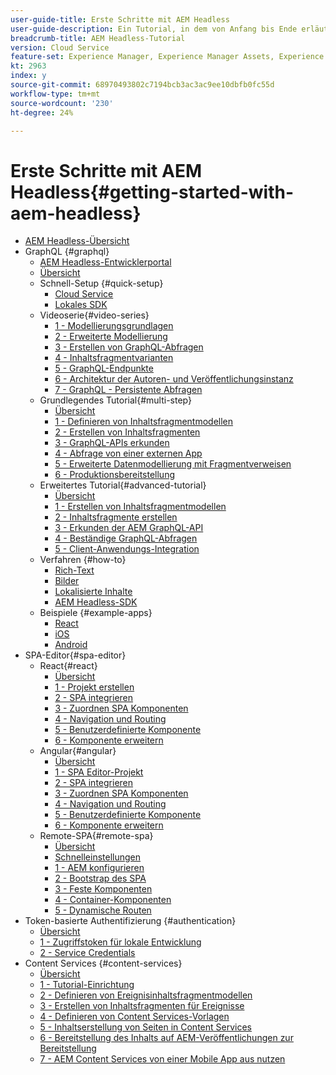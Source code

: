 ```yaml
---
user-guide-title: Erste Schritte mit AEM Headless
user-guide-description: Ein Tutorial, in dem von Anfang bis Ende erläutert wird, wie Inhalte mithilfe von AEM Headless aufgebaut und bereitgestellt werden können.
breadcrumb-title: AEM Headless-Tutorial
version: Cloud Service
feature-set: Experience Manager, Experience Manager Assets, Experience Manager Sites
kt: 2963
index: y
source-git-commit: 68970493802c7194bcb3ac3ac9ee10dbfb0fc55d
workflow-type: tm+mt
source-wordcount: '230'
ht-degree: 24%

---
```



# Erste Schritte mit AEM Headless{#getting-started-with-aem-headless}

+ [AEM Headless-Übersicht](./overview.md)
+ GraphQL {#graphql}
   + [AEM Headless-Entwicklerportal](https://experienceleague.adobe.com/landing/experience-manager/headless/developer.html)
   + [Übersicht](./graphql/overview.md)
   + Schnell-Setup {#quick-setup}
      + [Cloud Service](./graphql/quick-setup/cloud-service.md)
      + [Lokales SDK](./graphql/quick-setup/local-sdk.md)
   + Videoserie{#video-series}
      + [1 - Modellierungsgrundlagen](./graphql/video-series/modeling-basics.md)
      + [2 - Erweiterte Modellierung](./graphql/video-series/advanced-modeling.md)
      + [3 - Erstellen von GraphQL-Abfragen](./graphql/video-series/creating-graphql-queries.md)
      + [4 - Inhaltsfragmentvarianten](./graphql/video-series/content-fragment-variations.md)
      + [5 - GraphQL-Endpunkte](./graphql/video-series/graphql-endpoints.md)
      + [6 - Architektur der Autoren- und Veröffentlichungsinstanz](./graphql/video-series/author-publish-architecture.md)
      + [7 - GraphQL - Persistente Abfragen](./graphql/video-series/graphql-persisted-queries.md)
   + Grundlegendes Tutorial{#multi-step}
      + [Übersicht](./graphql/multi-step/overview.md)
      + [1 - Definieren von Inhaltsfragmentmodellen](./graphql/multi-step/content-fragment-models.md)
      + [2 - Erstellen von Inhaltsfragmenten](./graphql/multi-step/author-content-fragments.md)
      + [3 - GraphQL-APIs erkunden](./graphql/multi-step/explore-graphql-api.md)
      + [4 - Abfrage von einer externen App](./graphql/multi-step/graphql-and-external-app.md)
      + [5 - Erweiterte Datenmodellierung mit Fragmentverweisen](./graphql/multi-step/fragment-references.md)
      + [6 - Produktionsbereitstellung](./graphql/multi-step/production-deployment.md)
   + Erweitertes Tutorial{#advanced-tutorial}
      + [Übersicht](/help/headless-tutorial/graphql/advanced-graphql/overview.md)
      + [1 - Erstellen von Inhaltsfragmentmodellen](/help/headless-tutorial/graphql/advanced-graphql/create-content-fragment-models.md)
      + [2 - Inhaltsfragmente erstellen](/help/headless-tutorial/graphql/advanced-graphql/author-content-fragments.md)
      + [3 - Erkunden der AEM GraphQL-API](/help/headless-tutorial/graphql/advanced-graphql/explore-graphql-api.md)
      + [4 - Beständige GraphQL-Abfragen](/help/headless-tutorial/graphql/advanced-graphql/graphql-persisted-queries.md)
      + [5 - Client-Anwendungs-Integration](/help/headless-tutorial/graphql/advanced-graphql/client-application-integration.md)
   + Verfahren {#how-to}
      + [Rich-Text](./graphql/how-to/rich-text.md)
      + [Bilder](./graphql/how-to/images.md)
      + [Lokalisierte Inhalte](./graphql/how-to/localized-content.md)
      + [AEM Headless-SDK](./graphql/how-to/aem-headless-sdk.md)
   + Beispiele {#example-apps}
      + [React](./graphql/example-apps/react-app.md)
      + [iOS](./graphql/example-apps/ios-swiftui-app.md)
      + [Android](./graphql/example-apps/android-app.md)
+ SPA-Editor{#spa-editor}
   + React{#react}
      + [Übersicht](./spa-editor/react/overview.md)
      + [1 - Projekt erstellen](./spa-editor/react/create-project.md)
      + [2 - SPA integrieren](./spa-editor/react/integrate-spa.md)
      + [3 - Zuordnen SPA Komponenten](./spa-editor/react/map-components.md)
      + [4 - Navigation und Routing](./spa-editor/react/navigation-routing.md)
      + [5 - Benutzerdefinierte Komponente](./spa-editor/react/custom-component.md)
      + [6 - Komponente erweitern](./spa-editor/react/extend-component.md)
   + Angular{#angular}
      + [Übersicht](./spa-editor/angular/overview.md)
      + [1 - SPA Editor-Projekt](./spa-editor/angular/create-project.md)
      + [2 - SPA integrieren](./spa-editor/angular/integrate-spa.md)
      + [3 - Zuordnen SPA Komponenten](./spa-editor/angular/map-components.md)
      + [4 - Navigation und Routing](./spa-editor/angular/navigation-routing.md)
      + [5 - Benutzerdefinierte Komponente](./spa-editor/angular/custom-component.md)
      + [6 - Komponente erweitern](./spa-editor/angular/extend-component.md)
   + Remote-SPA{#remote-spa}
      + [Übersicht](./spa-editor/remote-spa/overview.md)
      + [Schnelleinstellungen](./spa-editor/remote-spa/quick-setup.md)
      + [1 - AEM konfigurieren](./spa-editor/remote-spa/aem-configure.md)
      + [2 - Bootstrap des SPA](./spa-editor/remote-spa/spa-bootstrap.md)
      + [3 - Feste Komponenten](./spa-editor/remote-spa/spa-fixed-component.md)
      + [4 - Container-Komponenten](./spa-editor/remote-spa/spa-container-component.md)
      + [5 - Dynamische Routen](./spa-editor/remote-spa/spa-dynamic-routes.md)
+ Token-basierte Authentifizierung {#authentication}
   + [Übersicht](./authentication/overview.md)
   + [1 - Zugriffstoken für lokale Entwicklung](./authentication/local-development-access-token.md)
   + [2 - Service Credentials](./authentication/service-credentials.md)
+ Content Services {#content-services}
   + [Übersicht](./content-services/overview.md)
   + [1 - Tutorial-Einrichtung](./content-services/chapter-1.md)
   + [2 - Definieren von Ereignisinhaltsfragmentmodellen](./content-services/chapter-2.md)
   + [3 - Erstellen von Inhaltsfragmenten für Ereignisse](./content-services/chapter-3.md)
   + [4 - Definieren von Content Services-Vorlagen](./content-services/chapter-4.md)
   + [5 - Inhaltserstellung von Seiten in Content Services](./content-services/chapter-5.md)
   + [6 - Bereitstellung des Inhalts auf AEM-Veröffentlichungen zur Bereitstellung](./content-services/chapter-6.md)
   + [7 - AEM Content Services von einer Mobile App aus nutzen](./content-services/chapter-7.md)
